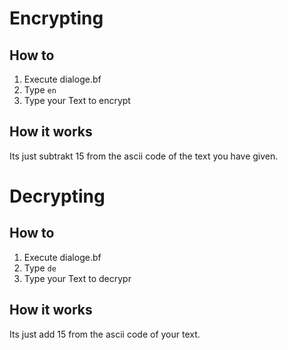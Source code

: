 # Encrypting
## How to
1. Execute dialoge.bf
1. Type `en`
2. Type your Text to encrypt

## How it works
Its just subtrakt 15 from the ascii code of the text you have given.

# Decrypting
## How to
1. Execute dialoge.bf
1. Type `de`
2. Type your Text to decrypr

## How it works
Its just add 15 from the ascii code of your text.
